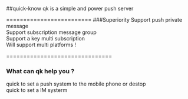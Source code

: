##quick-know
qk is a simple and power push server

=========================
###Superiority
Support push private message   
Support subscription message group   
Support a key multi subscription   
Will support multi platforms !  

===============================
### What can qk help you ?
quick to set a push system to the mobile phone or destop  
quick to set a IM systerm
